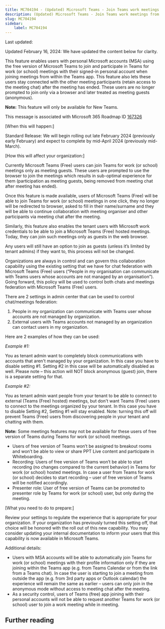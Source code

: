```yaml
---
title: MC704194 - (Updated) Microsoft Teams - Join Teams work meetings from Microsoft Teams (free) and vice versa
description: (Updated) Microsoft Teams - Join Teams work meetings from Microsoft Teams (free) and vice versa
slug: MC704194
sidebar:
    label: MC704194
---
```



Last updated: 

<p style="">Updated February 16, 2024: We have updated the content below for clarity.</p><p style="">This feature enables users with personal Microsoft accounts (MSA) using the free version of Microsoft Teams to join and participate in Teams for work (or school) meetings with their signed-in personal account when joining meetings from within the Teams app. This feature also lets these users stay connected with the other meeting participants (retain access to the meeting chat) after the meeting has ended. These users are no longer prompted to join only via a browser and later treated as meeting guests (anonymous).&nbsp;</p><p style=""><b>Note:</b>&nbsp;This feature will only be available for New Teams.</p><p style="">This message is associated with Microsoft 365 Roadmap ID <a href="https://www.microsoft.com/microsoft-365/roadmap?rtc=1%26filters=&amp;searchterms=167326%2C" target="_blank">167326</a></p><p style="">[When this will happen:]&nbsp;<br></p><p style="">Standard Release: We will begin rolling out late February 2024 (previously early February) and expect to complete by mid-April 2024 (previously mid-March).</p><p style="">[How this will affect your organization:]&nbsp;<br></p><p style="">Currently Microsoft Teams (Free) users can join Teams for work (or school) meetings only as meeting guests. These users are prompted to use the browser to join the meetings which results in sub-optimal experience for them (participation as meeting guests, being removed from meeting chat after meeting has ended).&nbsp;<br></p><p style="">Once this feature is made available, users of Microsoft Teams (Free) will be able to join Teams for work (or school) meetings in one click, they no longer will be redirected to browser, asked to fill in their name/surname and they will be able to continue collaboration with meeting organiser and other participants via meeting chat after the meeting.&nbsp;<br></p><p style="">Similarly, this feature also enables the tenant users with Microsoft work credentials to be able to join a Microsoft Teams (Free) hosted meetings. Today, they can join such meetings only as guests in the web browser.&nbsp;&nbsp;<br></p><p style="">Any users will still have an option to join as guests (unless it’s limited by tenant admins) if they want to, this process will not be changed.&nbsp;<br></p><p style="">Organizations are always in control and can govern this collaboration capability using the existing setting that we have for chat federation with Microsoft Teams (Free) users (“People in my organisation can communicate with Teams users whose accounts are not managed by an organisation”). Going forward, this policy will be used to control both chats and meetings federation with Microsoft Teams (Free) users.&nbsp;<br></p><p style="">There are 2 settings in admin center that can be used to control chat/meetings federation: </p><ol><li>People in my organization can communicate with Teams user whose accounts are not managed by organization.</li><li>External users with Teams accounts not managed by an organization can contact users in my organization.&nbsp;&nbsp;</li></ol><p style="">Here are 2 examples of how they can be used:&nbsp;&nbsp;</p><p style=""><i>Example #1:&nbsp;</i>&nbsp;</p><p style="">You as tenant admin want to completely block communications with accounts that aren't managed by your organization. In this case you have to disable setting #1. Setting #2 in this case will be automatically disabled as well. Please note – this action will NOT block anonymous (guest) join, there is a separate setting for that.&nbsp;</p><p style=""><i>Example #2:&nbsp;</i>&nbsp;</p><p style="">You as tenant admin want people from your tenant to be able to connect to external (Teams (Free) hosted) meetings, but don't want Teams (Free) users to connect to the meetings organized by your tenant. In this case you have to disable Setting #2, Setting #1 will stay enabled. Note: turning this off will prevent Teams (Free) users from discovering people in your tenant and chatting with them.&nbsp;&nbsp;</p><p style=""><b>Note:</b> Some meetings features may not be available for these users of free version of Teams during Teams for work (or school) meetings.&nbsp;&nbsp;</p><ul><li>Users of free version of Teams won’t be assigned to breakout rooms and won’t be able to view or share PPT Live content and participate in Whiteboarding.&nbsp;&nbsp;</li><li>Recording: Users of free version of Teams won’t be able to start recording (no changes compared to the current behavior) in Teams for work (or school) hosted meetings. In case a user from Teams for work (or school) decides to start recording – user of free version of Teams will be notified accordingly.&nbsp;</li><li>Presenter role: User of free version of Teams can be promoted to presenter role by Teams for work (or school) user, but only during the meeting.&nbsp;</li></ul><p style="">[What you need to do to prepare:]&nbsp;</p><p style="">Review your settings to regulate the experience that is appropriate for your organization. If your organization has previously turned this setting off, that choice will be honored with the roll out of this new capability. You may consider updating your internal documentation to inform your users that this capability is now available in Microsoft Teams.&nbsp;</p><p style="">Additional details:&nbsp;</p><ul><li>Users with MSA accounts will be able to automatically join Teams for work (or school) meetings with their profile information only if they are joining within the Teams app (e.g. from Teams Calendar or from the link from a Teams chat). In case the user is starting to join a meeting from outside the app (e.g. from 3rd party apps or Outlook calendar) the experience will remain the same as earlier – users can only join in the anonymous mode without access to meeting chat after the meeting.&nbsp;</li><li>As a security control, users of Teams (free) app joining with their personal accounts will not be able to request another Teams for work (or school) user to join a work meeting while in meeting.&nbsp;</li></ul>

## Further reading
